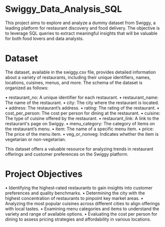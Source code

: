 # Swiggy_Data_Analysis_SQL
This project aims to explore and analyze a dummy dataset from Swiggy, a leading platform for restaurant discovery and 
food delivery. The objective is to leverage SQL queries to extract meaningful insights that will be valuable for both 
food lovers and data analysts.
# Dataset
The dataset, available in the swiggy.csv file, provides detailed information about a variety of restaurants, including 
their unique identifiers, names, locations, cuisines, menus, and more. The schema of the dataset is organized as follows:

•	restaurant_no: A unique identifier for each restaurant.
•	restaurant_name: The name of the restaurant.
•	city: The city where the restaurant is located.
•	address: The restaurant’s address.
•	rating: The rating of the restaurant.
•	cost_per_person: The cost per person for dining at the restaurant.
•	cuisine: The type of cuisine offered by the restaurant.
•	restaurant_link: A link to the restaurant's page on Swiggy.
•	menu_category: The category of items on the restaurant’s menu.
•	item: The name of a specific menu item.
•	price: The price of the menu item.
•	veg_or_nonveg: Indicates whether the item is vegetarian or non-vegetarian.

This dataset offers a valuable resource for analyzing trends in restaurant offerings and customer preferences 
on the Swiggy platform.

# Project Objectives
•	Identifying the highest-rated restaurants to gain insights into customer preferences and quality benchmarks.
•	Determining the city with the highest concentration of restaurants to pinpoint key market areas.
•	Analyzing the most popular cuisines across different cities to align offerings with local tastes.
•	Examining menu categories and items to understand the variety and range of available options.
•	Evaluating the cost per person for dining to assess pricing strategies and affordability in various locations.
